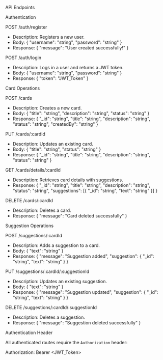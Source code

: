 API Endpoints

Authentication

POST /auth/register
- Description: Registers a new user.
- Body: { "username": "string", "password": "string" }
- Response: { "message": "User created successfully!" }

POST /auth/login
- Description: Logs in a user and returns a JWT token.
- Body: { "username": "string", "password": "string" }
- Response: { "token": "JWT_Token" }

Card Operations

POST /cards
- Description: Creates a new card.
- Body: { "title": "string", "description": "string", "status": "string" }
- Response: { "_id": "string", "title": "string", "description": "string", "status": "string", "createdBy": "string" }

PUT /cards/:cardId
- Description: Updates an existing card.
- Body: { "title": "string", "status": "string" }
- Response: { "_id": "string", "title": "string", "description": "string", "status": "string" }

GET /cards/details/:cardId
- Description: Retrieves card details with suggestions.
- Response: { "_id": "string", "title": "string", "description": "string", "status": "string", "suggestions": [{ "_id": "string", "text": "string" }] }

DELETE /cards/:cardId
- Description: Deletes a card.
- Response: { "message": "Card deleted successfully" }

Suggestion Operations

POST /suggestions/:cardId
- Description: Adds a suggestion to a card.
- Body: { "text": "string" }
- Response: { "message": "Suggestion added", "suggestion": { "_id": "string", "text": "string" } }

PUT /suggestions/:cardId/:suggestionId
- Description: Updates an existing suggestion.
- Body: { "text": "string" }
- Response: { "message": "Suggestion updated", "suggestion": { "_id": "string", "text": "string" } }

DELETE /suggestions/:cardId/:suggestionId
- Description: Deletes a suggestion.
- Response: { "message": "Suggestion deleted successfully" }

Authentication Header

All authenticated routes require the `Authorization` header:

Authorization: Bearer <JWT_Token>